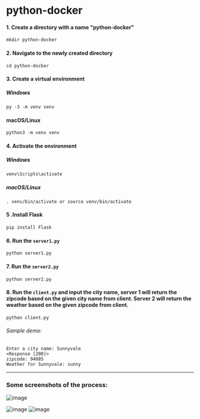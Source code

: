 # python-docker

#### 1. Create a directory with a name "python-docker"
`
mkdir python-docker
`
#### 2. Navigate to the newly created directory
`
cd python-docker
`
#### 3. Create a virtual environment
##### Windows
`
py -3 -m venv venv
`

#### macOS/Linux

`
python3 -m venv venv
`

#### 4. Activate the environment
##### Windows

`
venv\Scripts\activate
`
##### macOS/Linux

`
. venv/bin/activate or source venv/bin/activate
`
#### 5 .Install Flask
`
pip install Flask
`
#### 6. Run the `server1.py`
`
python server1.py
`
#### 7. Run the `server2.py`
`
python server2.py
`

#### 8. Run the `client.py` and input the city name, server 1 will return the zipcode based on the given city name from client. Server 2 will return the weather based on the given zipcode from client.
`
python client.py
`
###### Sample demo:
```
Enter a city name: Sunnyvale
<Response [200]>
zipcode: 94085
Weather for Sunnyvale: sunny
```
-----

### Some screenshots of the process:
![image](https://user-images.githubusercontent.com/112602900/216452918-f072b346-b60b-428f-b28f-16ac725ab7a6.png)

![image](https://user-images.githubusercontent.com/112602900/216452938-9d16d78a-9720-4fab-a823-4e8f0edf388a.png)
![image](https://user-images.githubusercontent.com/112602900/216452954-f9f6b591-3d4f-4328-84b3-c514f6fc60ee.png)
